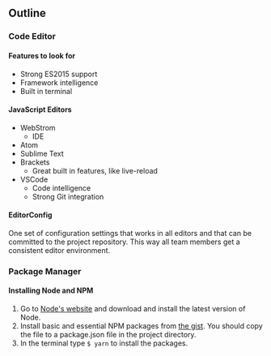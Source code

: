## Outline

### Code Editor

#### Features to look for

- Strong ES2015 support
- Framework intelligence
- Built in terminal

#### JavaScript Editors

- WebStrom
  - IDE
- Atom
- Sublime Text
- Brackets
  - Great built in features, like live-reload
- VSCode
  - Code intelligence
  - Strong Git integration

#### EditorConfig

One set of configuration settings that works in all editors and that can be committed to the project repository. This way all team members get a consistent editor environment.

### Package Manager

#### Installing Node and NPM

1. Go to [Node's website](https://nodejs.org) and download and install the latest version of Node.
2. Install basic and essential NPM packages from [the gist](http://bit.ly/jsdevpackagejson). You should copy the file to a package.json file in the project directory.
3. In the terminal type `$ yarn` to install the packages.
